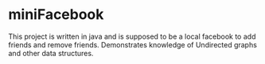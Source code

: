 # miniFacebook
This project is written in java and is supposed to be a local facebook to add friends and remove friends. Demonstrates knowledge of Undirected graphs and other data structures.
